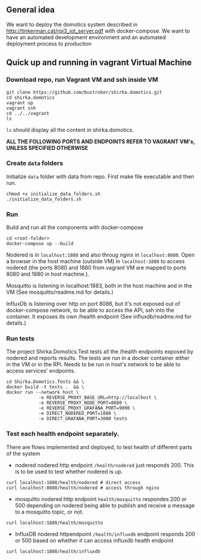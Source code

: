 ## General idea
We want to deploy the domotics system described in http://tinkerman.cat/rpi3_iot_server.pdf with docker-compose.
We want to have an automated development environment and an automated deployment process to production

## Quick up and running in vagrant Virtual Machine 
### Download repo, run Vagrant VM and ssh inside VM
```
git clone https://github.com/bustroker/shirka.domotics.git
cd shirka.domotics
vagrant up
vagrant ssh
cd ../../vagrant
ls
```
`ls` should display all the content in shirka.domotics. 

**ALL THE FOLLOWING PORTS AND ENDPOINTS REFER TO VAGRANT VM's, UNLESS SPECIFIED OTHERWISE**

### Create `data` folders
Initialize `data` folder with data from repo.
First make file executable and then run.
```console
chmod +x initialize_data_folders.sh
./initialize_data_folders.sh
```

### Run
Build and run all the components with docker-compose
```
cd <root-folder>
docker-compose up --build
```

Nodered is in `localhost:1880` and also throug nginx in `localhost:8080`. Open a browser in the host machine (outside VM) in `localhost:1880` to access nodered (the ports 8080 and 1880 from vagrant VM are mapped to ports 8080 and 1880 in host machine.).

Mosquitto is listening in localhost:1883, both in the host machine and in the VM (See mosquitto/readme.md for details.)

InfluxDb is listening over http on port 8086, but it's not exposed out of docker-compose network, to be able to access the API, ssh into the container. It exposes its own /health endpoint (See influxdb/readme.md for details.)

### Run tests
The project Shirka.Domotics.Test tests all the /health endpoints exposed by nodered and reports results.
The tests are run in a docker container either in the VM or in the RPi. Needs to be run in host's network to be able to access services' endpoints.
```console 
cd Shirka.Domotics.Tests && \
docker build -t tests .  && \
docker run --network host \
            -e REVERSE_PROXY_BASE_URL=http://localhost \
            -e REVERSE_PROXY_NODE_PORT=8080 \
            -e REVERSE_PROXY_GRAFANA_PORT=9090 \
            -e DIRECT_NODERED_PORT=1880 \
            -e DIRECT_GRAFANA_PORT=3000 tests
```

### Test each health endpoint separately.
There are flows implemented and deployed, to test health of different parts of the system
- nodered
nodered http endpoint `/health/nodered` just responds 200. This is to be used to test whether nodered is up.
```console
curl localhost:1880/health/nodered # direct access
curl localhost:8080/health/nodered # access through nginx
```

- mosquitto
nodered http endpoint `health/mosquitto` respondes 200 or 500 depending on nodered being able to publish and receive a message to a mosquitto topic, or not.
```console
curl localhost:1880/health/mosquitto
```

- InfluxDB
nodered httpendpoint `/health/influxdb` endpoint responds 200 or 500 based on whether it can access influxdb health endpoint
```
curl localhost:1880/health/influxdb
```

